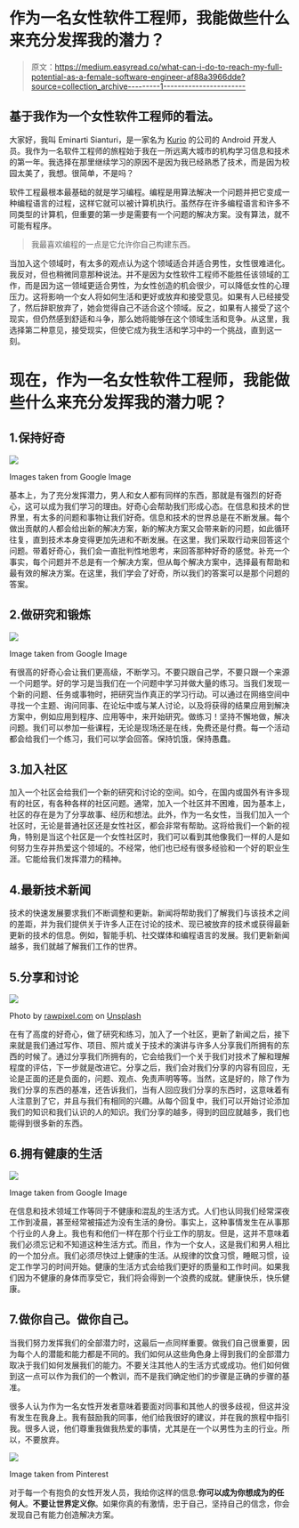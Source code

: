 # 作为一名女性软件工程师，我能做些什么来充分发挥我的潜力？

> 原文：<https://medium.easyread.co/what-can-i-do-to-reach-my-full-potential-as-a-female-software-engineer-af88a3966dde?source=collection_archive---------1----------------------->

## 基于我作为一个女性软件工程师的看法。

大家好，我叫 Eminarti Sianturi，是一家名为 [Kurio](https://kurio.co.id) 的公司的 Android 开发人员。我作为一名软件工程师的旅程始于我在一所远离大城市的机构学习信息和技术的第一年。我选择在那里继续学习的原因不是因为我已经熟悉了技术，而是因为校园太美了，我想。很简单，不是吗？

软件工程最根本最基础的就是学习编程。编程是用算法解决一个问题并把它变成一种编程语言的过程，这样它就可以被计算机执行。虽然存在许多编程语言和许多不同类型的计算机，但重要的第一步是需要有一个问题的解决方案。没有算法，就不可能有程序。

> 我最喜欢编程的一点是它允许你自己构建东西。

当加入这个领域时，有太多的观点认为这个领域适合并适合男性，女性很难进化。我反对，但也稍微同意那种说法。并不是因为女性软件工程师不能胜任该领域的工作，而是因为这一领域更适合男性，为女性创造的机会很少，可以降低女性的心理压力。这将影响一个女人将如何生活和更好或放弃和接受意见。如果有人已经接受了，然后辞职放弃了，她会觉得自己不适合这个领域。反之，如果有人接受了这个现实，但仍然感到舒适和斗争，那么她将能够在这个领域生活和竞争。从这里，我选择第二种意见，接受现实，但使它成为我生活和学习中的一个挑战，直到这一刻。

# 现在，作为一名女性软件工程师，我能做些什么来充分发挥我的潜力呢？

## 1.保持好奇

![](img/e3d628d050b6c275e74f3c53d3a2dcfb.png)

Images taken from Google Image

基本上，为了充分发挥潜力，男人和女人都有同样的东西，那就是有强烈的好奇心，这可以成为我们学习的理由。好奇心会帮助我们形成心态。在信息和技术的世界里，有太多的问题和事物让我们好奇。信息和技术的世界总是在不断发展。每个做出贡献的人都会给出新的解决方案，新的解决方案又会带来新的问题，如此循环往复，直到技术本身变得更加先进和不断发展。在这里，我们采取行动来回答这个问题。带着好奇心，我们会一直批判性地思考，来回答那种好奇的感觉。补充一个事实，每个问题并不总是有一个解决方案，但从每个解决方案中，选择最有帮助和最有效的解决方案。在这里，我们学会了好奇，所以我们的答案可以是那个问题的答案。

## 2.做研究和锻炼

![](img/0c25369037cdd3fe37658837a8ec5f19.png)

Image taken from Google Image

有很高的好奇心会让我们更高级，不断学习。不要只跟自己学，不要只跟一个来源一个问题学。好的学习是当我们在一个问题中学习并做大量的练习。当我们发现一个新的问题、任务或事物时，把研究当作真正的学习行动。可以通过在网络空间中寻找一个主题、询问同事、在论坛中或与某人讨论，以及将获得的结果应用到解决方案中，例如应用到程序、应用等中，来开始研究。做练习！坚持不懈地做，解决问题。我们可以参加一些课程，无论是现场还是在线，免费还是付费。每一个活动都会给我们一个练习，我们可以学会回答。保持饥饿，保持愚蠢。

## 3.加入社区

加入一个社区会给我们一个新的研究和讨论的空间。如今，在国内或国外有许多现有的社区，有各种各样的社区问题。通常，加入一个社区并不困难，因为基本上，社区的存在是为了分享故事、经历和想法。此外，作为一名女性，当我们加入一个社区时，无论是普通社区还是女性社区，都会非常有帮助。这将给我们一个新的视角，特别是当这个社区是一个女性社区时，我们可以看到其他像我们一样的人是如何努力生存并热爱这个领域的。不经常，他们也已经有很多经验和一个好的职业生涯。它能给我们发挥潜力的精神。

## 4.最新技术新闻

技术的快速发展要求我们不断调整和更新。新闻将帮助我们了解我们与该技术之间的差距，并为我们提供关于许多人正在讨论的技术、现已被放弃的技术或获得最新更新的技术的信息。例如，智能手机、社交媒体和编程语言的发展。我们更新新闻越多，我们就越了解我们工作的世界。

## 5.分享和讨论

![](img/e58da7f8ed0e1c6a741ea495696483a7.png)

Photo by [rawpixel.com](https://unsplash.com/photos/Qp8mmuK27MI?utm_source=unsplash&utm_medium=referral&utm_content=creditCopyText) on [Unsplash](https://unsplash.com/search/photos/share-discuss?utm_source=unsplash&utm_medium=referral&utm_content=creditCopyText)

在有了高度的好奇心，做了研究和练习，加入了一个社区，更新了新闻之后，接下来就是我们通过写作、项目、照片或关于技术的演讲与许多人分享我们所拥有的东西的时候了。通过分享我们所拥有的，它会给我们一个关于我们对技术了解和理解程度的评估，下一步就是改进它。分享之后，我们会对我们分享的内容有回应，无论是正面的还是负面的，问题、观点、免责声明等等。当然，这是好的，除了作为我们分享的东西的基准，还告诉我们，当有人回应我们分享的东西时，这意味着有人注意到了它，并且与我们有相同的兴趣。从每个回复中，我们可以开始讨论添加我们的知识和我们认识的人的知识。我们分享的越多，得到的回应就越多，我们也能得到很多新的东西。

## 6.拥有健康的生活

![](img/73b8f4e3de428f70c1a7e3137c6089d4.png)

Image taken from Google Image

在信息和技术领域工作等同于不健康和混乱的生活方式。人们也认同我们经常深夜工作到凌晨，甚至经常被描述为没有生活的身份。事实上，这种事情发生在从事那个行业的人身上。我也有和他们一样在那个行业工作的朋友。但是，这并不意味着我们必须忘记和不知道这种生活方式。而且，作为一个女人，这是我们和男人相比的一个加分点。我们必须尽快过上健康的生活。从规律的饮食习惯，睡眠习惯，设定工作学习的时间开始。健康的生活方式会给我们更好的质量和工作时间。如果我们因为不健康的身体而享受它，我们将会得到一个浪费的成就。健康快乐，快乐健康。

## 7.做你自己。做你自己。

当我们努力发挥我们的全部潜力时，这最后一点同样重要。做我们自己很重要，因为每个人的潜能和能力都是不同的。我们如何从这些角色身上得到我们的全部潜力取决于我们如何发展我们的能力。不要关注其他人的生活方式或成功。他们如何做到这一点可以作为我们的一个教训，而不是我们确定他们的步骤是正确的步骤的基准。

很多人认为作为一名女性开发者意味着要面对同事和其他人的很多歧视，但这并没有发生在我身上。我有鼓励我的同事，他们给我很好的建议，并在我的旅程中指引我。很多人说，他们尊重我做我热爱的事情，尤其是在一个以男性为主的行业。所以，不要放弃。

![](img/4808f870ecab309448b072d0afee9f84.png)

Image taken from Pinterest

对于每一个有抱负的女性开发人员，我给你这样的信息:**你可以成为你想成为的任何人**。**不要让世界定义你**。如果你真的有激情，忠于自己，坚持自己的信念，你会发现自己有能力创造解决方案。
